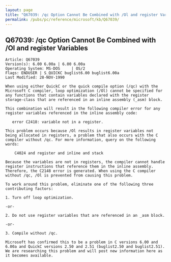 ```yaml
---
layout: page
title: "Q67039: /qc Option Cannot Be Combined with /Ol and register Variables"
permalink: /pubs/pc/reference/microsoft/kb/Q67039/
---
```


## Q67039: /qc Option Cannot Be Combined with /Ol and register Variables

	Article: Q67039
	Version(s): 6.00 6.00a | 6.00 6.00a
	Operating System: MS-DOS     | OS/2
	Flags: ENDUSER | S_QUICKC buglist6.00 buglist6.00a
	Last Modified: 28-NOV-1990
	
	When using either QuickC or the quick compile option (/qc) with the
	Microsoft C compiler, loop optimization (/Ol) cannot be specified for
	any functions that contain variables declared with the register
	storage-class that are referenced in an inline assembly (_asm) block.
	
	This combination will result in the following compiler error for any
	register variables referenced in the inline assembly code:
	
	   error C2418: variable not in a register.
	
	This problem occurs because /Ol results in register variables not
	being allocated in registers, a problem that also occurs with the C
	compiler without /qc. For more information, query on the following
	words:
	
	    C4024 and register and inline and stack
	
	Because the variables are not in registers, the compiler cannot handle
	register instructions that reference them in the inline assembly.
	Therefore, the C2148 error is generated. When using the C compiler
	without /qc, /Ol is prevented from causing this problem.
	
	To work around this problem, eliminate one of the following three
	contributing factors:
	
	1. Turn off loop optimization.
	
	-or-
	
	2. Do not use register variables that are referenced in an _asm block.
	
	-or-
	
	3. Compile without /qc.
	
	Microsoft has confirmed this to be a problem in C versions 6.00 and
	6.00a and QuickC versions 2.50 and 2.51 (buglist2.50 and buglist2.51).
	We are researching this problem and will post new information here as
	it becomes available.
